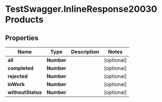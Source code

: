# TestSwagger.InlineResponse20030Products

## Properties

Name | Type | Description | Notes
------------ | ------------- | ------------- | -------------
**all** | **Number** |  | [optional] 
**completed** | **Number** |  | [optional] 
**rejected** | **Number** |  | [optional] 
**inWork** | **Number** |  | [optional] 
**withoutStatus** | **Number** |  | [optional] 


